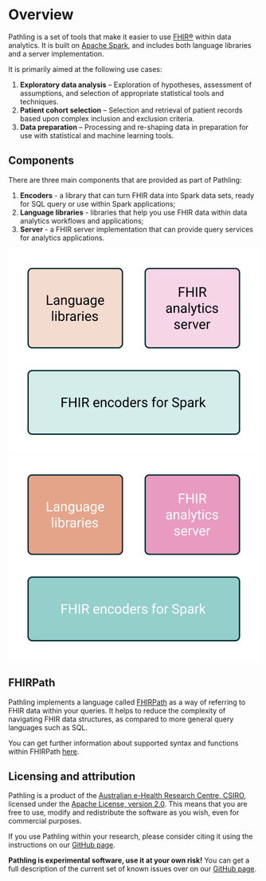 # Overview

Pathling is a set of tools that make it easier to
use [FHIR&reg;](https://hl7.org/fhir) within data analytics. It is built
on [Apache Spark](https://spark.apache.org), and includes both language
libraries and a server implementation.

It is primarily aimed at the following use cases:

1. **Exploratory data analysis** – Exploration of hypotheses, assessment of
   assumptions, and selection of appropriate statistical tools and techniques.
2. **Patient cohort selection** – Selection and retrieval of patient records
   based
   upon complex inclusion and exclusion criteria.
3. **Data preparation** – Processing and re-shaping data in preparation for use
   with statistical and machine learning tools.

## Components

There are three main components that are provided as part of Pathling:

1. **Encoders** - a library that can turn FHIR data into Spark data sets, ready
   for SQL query or use within Spark applications;
2. **Language libraries** - libraries that help you use FHIR data within data
   analytics workflows and applications;
4. **Server** - a FHIR server implementation that can provide query services for
   analytics applications.

![Components](../src/images/components.svg#light-mode-only "Components")
![Components](../src/images/components-dark.svg#dark-mode-only "Components")

## FHIRPath

Pathling implements a language called [FHIRPath](https://hl7.org/fhirpath/) as a
way of referring to FHIR data within your queries. It helps to reduce the
complexity of navigating FHIR data structures, as compared to more general query
languages such as SQL.

You can get further information about supported syntax and functions within
FHIRPath [here](/docs/fhirpath).

## Licensing and attribution

Pathling is a product of the
[Australian e-Health Research Centre, CSIRO](https://aehrc.csiro.au), licensed
under the
[Apache License, version 2.0](https://www.apache.org/licenses/LICENSE-2.0).
This means that you are free to use, modify and redistribute the software as
you wish, even for commercial purposes.

If you use Pathling within your research, please consider citing it using the
instructions on our [GitHub page](https://github.com/aehrc/pathling).

**Pathling is experimental software, use it at your own risk!** You can get a
full description of the current set of known issues over on our
[GitHub page](https://github.com/aehrc/pathling/issues).
